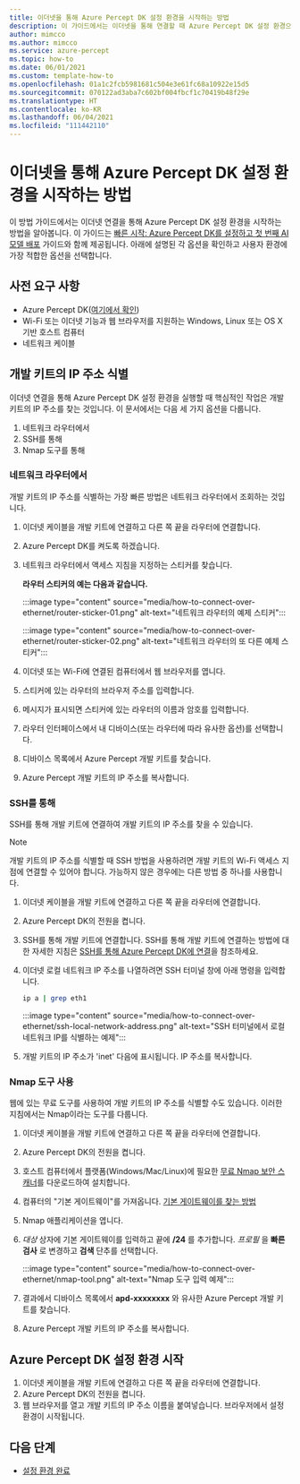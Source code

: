 ```yaml
---
title: 이더넷을 통해 Azure Percept DK 설정 환경을 시작하는 방법
description: 이 가이드에서는 이더넷을 통해 연결할 때 Azure Percept DK 설정 환경으로 연결하는 방법을 보여 줍니다.
author: mimcco
ms.author: mimcco
ms.service: azure-percept
ms.topic: how-to
ms.date: 06/01/2021
ms.custom: template-how-to
ms.openlocfilehash: 01a1c2fcb5981681c504e3e61fc68a10922e15d5
ms.sourcegitcommit: 070122ad3aba7c602bf004fbcf1c70419b48f29e
ms.translationtype: HT
ms.contentlocale: ko-KR
ms.lasthandoff: 06/04/2021
ms.locfileid: "111442110"
---
```

# <a name="how-to-launch-the-azure-percept-dk-setup-experience-over-ethernet"></a>이더넷을 통해 Azure Percept DK 설정 환경을 시작하는 방법

이 방법 가이드에서는 이더넷 연결을 통해 Azure Percept DK 설정 환경을 시작하는 방법을 알아봅니다. 이 가이드는 [빠른 시작: Azure Percept DK를 설정하고 첫 번째 AI 모델 배포](./quickstart-percept-dk-set-up.md) 가이드와 함께 제공됩니다. 아래에 설명된 각 옵션을 확인하고 사용자 환경에 가장 적합한 옵션을 선택합니다.

## <a name="prerequisites"></a>사전 요구 사항

- Azure Percept DK([여기에서 확인](https://go.microsoft.com/fwlink/?linkid=2155270))
- Wi-Fi 또는 이더넷 기능과 웹 브라우저를 지원하는 Windows, Linux 또는 OS X 기반 호스트 컴퓨터
- 네트워크 케이블

## <a name="identify-your-dev-kits-ip-address"></a>개발 키트의 IP 주소 식별

이더넷 연결을 통해 Azure Percept DK 설정 환경을 실행할 때 핵심적인 작업은 개발 키트의 IP 주소를 찾는 것입니다. 이 문서에서는 다음 세 가지 옵션을 다룹니다.
1. 네트워크 라우터에서
1. SSH를 통해
1. Nmap 도구를 통해

### <a name="from-your-network-router"></a>네트워크 라우터에서
개발 키트의 IP 주소를 식별하는 가장 빠른 방법은 네트워크 라우터에서 조회하는 것입니다.
1. 이더넷 케이블을 개발 키트에 연결하고 다른 쪽 끝을 라우터에 연결합니다.
1. Azure Percept DK를 켜도록 하겠습니다.
1. 네트워크 라우터에서 액세스 지침을 지정하는 스티커를 찾습니다.

    **라우터 스티커의 예는 다음과 같습니다.**

    :::image type="content" source="media/how-to-connect-over-ethernet/router-sticker-01.png" alt-text="네트워크 라우터의 예제 스티커":::

    :::image type="content" source="media/how-to-connect-over-ethernet/router-sticker-02.png" alt-text="네트워크 라우터의 또 다른 예제 스티커":::

1. 이더넷 또는 Wi-Fi에 연결된 컴퓨터에서 웹 브라우저를 엽니다.
1. 스티커에 있는 라우터의 브라우저 주소를 입력합니다.
1. 메시지가 표시되면 스티커에 있는 라우터의 이름과 암호를 입력합니다.
1. 라우터 인터페이스에서 내 디바이스(또는 라우터에 따라 유사한 옵션)를 선택합니다.
1. 디바이스 목록에서 Azure Percept 개발 키트를 찾습니다.
1. Azure Percept 개발 키트의 IP 주소를 복사합니다.

### <a name="via-ssh"></a>SSH를 통해
SSH를 통해 개발 키트에 연결하여 개발 키트의 IP 주소를 찾을 수 있습니다.

> [!NOTE]
> 개발 키트의 IP 주소를 식별할 때 SSH 방법을 사용하려면 개발 키트의 Wi-Fi 액세스 지점에 연결할 수 있어야 합니다. 가능하지 않은 경우에는 다른 방법 중 하나를 사용합니다.

1. 이더넷 케이블을 개발 키트에 연결하고 다른 쪽 끝을 라우터에 연결합니다.
1. Azure Percept DK의 전원을 켭니다.
1. SSH를 통해 개발 키트에 연결합니다. SSH를 통해 개발 키트에 연결하는 방법에 대한 자세한 지침은 [SSH를 통해 Azure Percept DK에 연결](./how-to-ssh-into-percept-dk.md)을 참조하세요.
1. 이더넷 로컬 네트워크 IP 주소를 나열하려면 SSH 터미널 창에 아래 명령을 입력합니다.

    ```bash
    ip a | grep eth1
    ```

    :::image type="content" source="media/how-to-connect-over-ethernet/ssh-local-network-address.png" alt-text="SSH 터미널에서 로컬 네트워크 IP를 식별하는 예제":::


1. 개발 키트의 IP 주소가 'inet' 다음에 표시됩니다. IP 주소를 복사합니다.

### <a name="using-the-nmap-tool"></a>Nmap 도구 사용
웹에 있는 무료 도구를 사용하여 개발 키트의 IP 주소를 식별할 수도 있습니다. 이러한 지침에서는 Nmap이라는 도구를 다룹니다.
1. 이더넷 케이블을 개발 키트에 연결하고 다른 쪽 끝을 라우터에 연결합니다.
1. Azure Percept DK의 전원을 켭니다.
1. 호스트 컴퓨터에서 플랫폼(Windows/Mac/Linux)에 필요한 [무료 Nmap 보안 스캐너](https://nmap.org/download.html)를 다운로드하여 설치합니다.
1. 컴퓨터의 "기본 게이트웨이"를 가져옵니다. [기본 게이트웨이를 찾는 방법](https://www.noip.com/support/knowledgebase/finding-your-default-gateway/)
1. Nmap 애플리케이션을 엽니다. 
1. *대상* 상자에 기본 게이트웨이를 입력하고 끝에 **/24** 를 추가합니다. *프로필* 을 **빠른 검사** 로 변경하고 **검색** 단추를 선택합니다.
    
    :::image type="content" source="media/how-to-connect-over-ethernet/nmap-tool.png" alt-text="Nmap 도구 입력 예제":::
 
1. 결과에서 디바이스 목록에서 **apd-xxxxxxxx** 와 유사한 Azure Percept 개발 키트를 찾습니다.
1. Azure Percept 개발 키트의 IP 주소를 복사합니다. 

## <a name="launch-the-azure-percept-dk-setup-experience"></a>Azure Percept DK 설정 환경 시작
1. 이더넷 케이블을 개발 키트에 연결하고 다른 쪽 끝을 라우터에 연결합니다.
1. Azure Percept DK의 전원을 켭니다.
1. 웹 브라우저를 열고 개발 키트의 IP 주소 이름을 붙여넣습니다. 브라우저에서 설정 환경이 시작됩니다.

## <a name="next-steps"></a>다음 단계
- [설정 환경 완료](./quickstart-percept-dk-set-up.md)